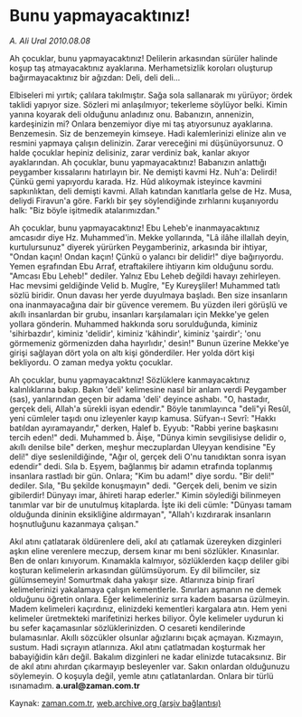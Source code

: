 # Bunu yapmayacaktınız!

*A. Ali Ural 2010.08.08*

<td class="columnist-detail">
<p>Ah çocuklar, bunu yapmayacaktınız! Delilerin arkasından sürüler halinde koşup taş atmayacaktınız ayaklarına. Merhametsizlik koroları oluşturup bağırmayacaktınız bir ağızdan: Deli, deli deli...</p>
<p>
<div id="haberMetinDiv">
<p>Elbiseleri mi yırtık; çalılara takılmıştır. Sağa sola sallanarak mı yürüyor; ördek taklidi yapıyor size. Sözleri mi anlaşılmıyor; tekerleme söylüyor belki. Kimin yanına koyarak deli olduğunu anladınız onu. Babanızın, annenizin, kardeşinizin mi? Onlara benzemiyor diye mi taş atıyorsunuz ayaklarına. Benzemesin. Siz de benzemeyin kimseye. Hadi kalemlerinizi elinize alın ve resmini yapmaya çalışın delinizin. Zarar vereceğini mi düşünüyorsunuz. O halde çocuklar hepiniz delisiniz, zarar verdiniz bak, kanlar akıyor ayaklarından. Ah çocuklar, bunu yapmayacaktınız! Babanızın anlattığı peygamber kıssalarını hatırlayın bir. Ne demişti kavmi Hz. Nuh'a: Delirdi! Çünkü gemi yapıyordu karada. Hz. Hûd alıkoymak isteyince kavmini sapkınlıktan, deli demişti kavmi. Allah katından kanıtlarla gelse de Hz. Musa, deliydi Firavun'a göre. Farklı bir şey söylendiğinde zırhlarını kuşanıyordu halk: "Biz böyle işitmedik atalarımızdan."
<p>Ah çocuklar, bunu yapmayacaktınız! Ebu Leheb'e inanmayacaktınız amcasıdır diye Hz. Muhammed'in. Mekke yollarında, "Lâ ilâhe illallah deyin, kurtulursunuz" diyerek yürürken Peygamberiniz, arkasında bir ihtiyar, "Ondan kaçın! Ondan kaçın! Çünkü o yalancı bir delidir!" diye bağırıyordu. Yemen eşrafından Ebu Arraf, etraftakilere ihtiyarın kim olduğunu sordu. "Amcası Ebu Leheb!" dediler. Yalnız Ebu Leheb değildi havayı zehirleyen. Hac mevsimi geldiğinde Velid b. Mugîre, "Ey Kureyşliler! Muhammed tatlı sözlü biridir. Onun davası her yerde duyulmaya başladı. Ben size insanların ona inanmayacağına dair bir güvence veremem. Bu yüzden ileri görüşlü ve akıllı insanlardan bir grubu, insanları karşılamaları için Mekke'ye gelen yollara gönderin. Muhammed hakkında soru sorulduğunda, kiminiz 'sihirbazdır', kiminiz 'delidir', kiminiz 'kâhindir', kiminiz 'şairdir'; 'onu görmemeniz görmenizden daha hayırlıdır,' desin!" Bunun üzerine Mekke'ye girişi sağlayan dört yola on altı kişi gönderdiler. Her yolda dört kişi bekliyordu. O zaman medya yoktu çocuklar.
<p>Ah çocuklar, bunu yapmayacaktınız! Sözlüklere kanmayacaktınız kalınlıklarına bakıp. Bakın 'deli' kelimesine nasıl bir anlam verdi Peygamber (sas), yanlarından geçen bir adama 'deli' deyince ashabı. "O, hastadır, gerçek deli, Allah'a sürekli isyan edendir." Böyle tanımlayınca "deli"yi Resûl, yeni cümleler taşıdı onu izleyenler kayıp kamusa. Süfyan-ı Sevrî: "Hakkı batıldan ayıramayandır," derken, Halef b. Eyyub: "Rabbi yerine başkasını tercih eden!" dedi. Muhammed b. Âişe, "Dünya kimin sevgilisiyse delidir o, akıllı denilse bile" derken, meşhur meczuplardan Uleyyan kendisine "Ey deli!" diye seslenildiğinde, "Ağır ol, gerçek deli O'nu tanıdıktan sonra isyan edendir" dedi. Sıla b. Eşyem, bağlanmış bir adamın etrafında toplanmış insanlara rastladı bir gün. Onlara; "Kim bu adam!" diye sordu. "Bir deli!" dediler. Sıla, "Bu şekilde konuşmayın" dedi. "Gerçek deli, benim ve sizin gibilerdir! Dünyayı imar, âhireti harap ederler." Kimin söylediği bilinmeyen tanımlar var bir de unutulmuş kitaplarda. İşte iki deli cümle: "Dünyası tamam olduğunda dininin eksikliğine aldırmayan", "Allah'ı kızdırarak insanların hoşnutluğunu kazanmaya çalışan."
<p>Akıl atını çatlatarak öldürenlere deli, akıl atı çatlamak üzereyken dizginleri aşkın eline verenlere meczup, dersem kınar mı beni sözlükler. Kınasınlar. Ben de onları kınıyorum. Kınamakla kalmıyor, sözlüklerden kaçıp deliler gibi koşturan kelimelerin arkasından gülümsüyorum. Ey dil bilimciler, siz gülümsemeyin! Somurtmak daha yakışır size. Atlarınıza binip firarî kelimelerinizi yakalamaya çalışın kementlerle. Sınırları aşmanın ne demek olduğunu öğretin onlara. Eğer kelimeleriniz sırra kadem basarsa üzülmeyin. Madem kelimeleri kaçırdınız, elinizdeki kementleri kargalara atın. Hem yeni kelimeler üretmekteki marifetinizi herkes biliyor. Öyle kelimeler uydurun ki bu sefer kaçamasınlar sözlüklerinizden. O cesareti kendilerinde bulamasınlar. Akıllı sözcükler olsunlar ağızlarını bıçak açmayan. Kızmayın, sustum. Hadi sıçrayın atlarınıza. Akıl atını çatlatmadan koşturmak her babayiğidin kârı değil. Bakalım dizginleri ne kadar elinizde tutacaksınız. Bir de akıl atını ahırdan çıkarmayıp besleyenler var. Sakın onlardan olduğunuzu söylemeyin. O koşuyla değil, yemle atını çatlatanlardan. Onlara bir türlü ısınamadım.<b> a.ural@zaman.com.tr</b></p></p></p></p></div>
</p>
<a href="http://web.archive.org/web/20101225001029/mailto:a.ural@zaman.com.tr">
</a></td>

Kaynak: [zaman.com.tr](http://zaman.com.tr/yazar.do?yazino=1013538), [web.archive.org (arşiv bağlantısı)](http://web.archive.org/web/20101225001029/http://zaman.com.tr/yazar.do?yazino=1013538)
